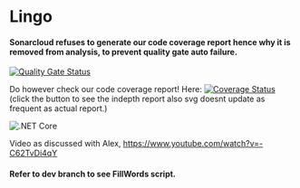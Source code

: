 # Lingo


#### Sonarcloud refuses to generate our code coverage report hence why it is removed from analysis, to prevent quality gate auto failure.

[![Quality Gate Status](https://sonarcloud.io/api/project_badges/measure?project=karmalegend_Lingo&metric=alert_status)](https://sonarcloud.io/dashboard?id=karmalegend_Lingo)

Do however check our code coverage report!
Here:
[![Coverage Status](https://coveralls.io/repos/github/karmalegend/Lingo/badge.svg?branch=main)](https://coveralls.io/github/karmalegend/Lingo?branch=main) (click the button to see the indepth report also svg doesnt update as frequent as actual report.)

![.NET Core](https://github.com/karmalegend/Lingo/workflows/.NET%20Core/badge.svg)


Video as discussed with Alex, https://www.youtube.com/watch?v=-C62TvDi4qY

#### Refer to dev branch to see FillWords script.
